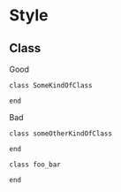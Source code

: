 # Style

## Class

Good

    class SomeKindOfClass

    end

Bad

    class someOtherKindOfClass

    end

    class foo_bar

    end